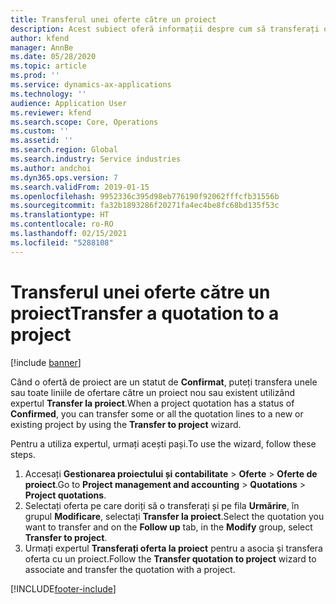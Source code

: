 ```yaml
---
title: Transferul unei oferte către un proiect
description: Acest subiect oferă informații despre cum să transferați o ofertă către un proiect nou sau existent.
author: kfend
manager: AnnBe
ms.date: 05/28/2020
ms.topic: article
ms.prod: ''
ms.service: dynamics-ax-applications
ms.technology: ''
audience: Application User
ms.reviewer: kfend
ms.search.scope: Core, Operations
ms.custom: ''
ms.assetid: ''
ms.search.region: Global
ms.search.industry: Service industries
ms.author: andchoi
ms.dyn365.ops.version: 7
ms.search.validFrom: 2019-01-15
ms.openlocfilehash: 9952336c395d98eb776190f92062fffcfb31556b
ms.sourcegitcommit: fa32b1893286f20271fa4ec4be8fc68bd135f53c
ms.translationtype: HT
ms.contentlocale: ro-RO
ms.lasthandoff: 02/15/2021
ms.locfileid: "5288108"
---
```

# <a name="transfer-a-quotation-to-a-project"></a><span data-ttu-id="6c2d8-103">Transferul unei oferte către un proiect</span><span class="sxs-lookup"><span data-stu-id="6c2d8-103">Transfer a quotation to a project</span></span>

[!include [banner](../includes/banner.md)]

<span data-ttu-id="6c2d8-104">Când o ofertă de proiect are un statut de **Confirmat**, puteți transfera unele sau toate liniile de ofertare către un proiect nou sau existent utilizând expertul **Transfer la proiect**.</span><span class="sxs-lookup"><span data-stu-id="6c2d8-104">When a project quotation has a status of **Confirmed**, you can transfer some or all the quotation lines to a new or existing project by using the **Transfer to project** wizard.</span></span> 

<span data-ttu-id="6c2d8-105">Pentru a utiliza expertul, urmați acești pași.</span><span class="sxs-lookup"><span data-stu-id="6c2d8-105">To use the wizard, follow these steps.</span></span>

1. <span data-ttu-id="6c2d8-106">Accesați **Gestionarea proiectului și contabilitate** > **Oferte** > **Oferte de proiect**.</span><span class="sxs-lookup"><span data-stu-id="6c2d8-106">Go to **Project management and accounting** > **Quotations** > **Project quotations**.</span></span>
2. <span data-ttu-id="6c2d8-107">Selectați oferta pe care doriți să o transferați și pe fila **Urmărire**, în grupul **Modificare**, selectați **Transfer la proiect**.</span><span class="sxs-lookup"><span data-stu-id="6c2d8-107">Select the quotation you want to transfer and on the **Follow up** tab, in the **Modify** group, select **Transfer to project**.</span></span>
3. <span data-ttu-id="6c2d8-108">Urmați expertul **Transferați oferta la proiect** pentru a asocia și transfera oferta cu un proiect.</span><span class="sxs-lookup"><span data-stu-id="6c2d8-108">Follow the **Transfer quotation to project** wizard to associate and transfer the quotation with a project.</span></span>


[!INCLUDE[footer-include](../includes/footer-banner.md)]